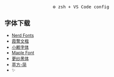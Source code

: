 
<pre align="center">
⚙️ zsh + VS Code config
</pre>

## 字体下载

- [Nerd Fonts](https://www.nerdfonts.com/font-downloads)
- [霞鹜文楷](https://github.com/lxgw/LxgwWenKai)
- [小赖字体](https://www.maoken.com/freefonts/4306.html)
- [Maple Font](https://github.com/subframe7536/Maple-font/blob/v5/README_CN.md)
- [更纱黑体](https://github.com/laishulu/Sarasa-Mono-SC-Nerd)
- [苹方-简](https://github.com/supercomputra/SF-Mono-Font)
- ✨